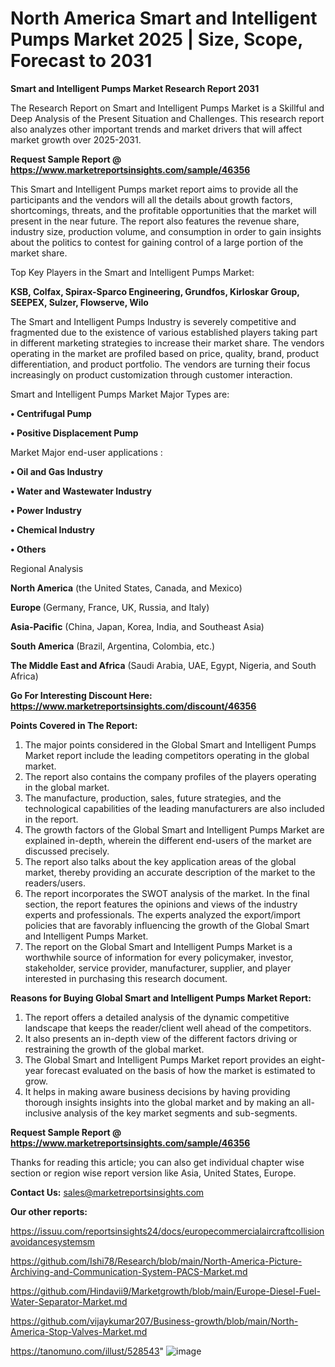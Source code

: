# North America Smart and Intelligent Pumps Market 2025 | Size, Scope, Forecast to 2031

<strong>Smart and Intelligent Pumps Market Research Report 2031</strong>

The Research Report on Smart and Intelligent Pumps Market is a Skillful and Deep Analysis of the Present Situation and Challenges. This research report also analyzes other important trends and market drivers that will affect market growth over 2025-2031.

<strong>Request Sample Report @ <a href=https://www.marketreportsinsights.com/sample/46356>https://www.marketreportsinsights.com/sample/46356</a></strong>

This Smart and Intelligent Pumps market report aims to provide all the participants and the vendors will all the details about growth factors, shortcomings, threats, and the profitable opportunities that the market will present in the near future. The report also features the revenue share, industry size, production volume, and consumption in order to gain insights about the politics to contest for gaining control of a large portion of the market share.

Top Key Players in the Smart and Intelligent Pumps Market:

<strong>KSB, Colfax, Spirax-Sparco Engineering, Grundfos, Kirloskar Group, SEEPEX, Sulzer, Flowserve, Wilo</strong>

The Smart and Intelligent Pumps Industry is severely competitive and fragmented due to the existence of various established players taking part in different marketing strategies to increase their market share. The vendors operating in the market are profiled based on price, quality, brand, product differentiation, and product portfolio. The vendors are turning their focus increasingly on product customization through customer interaction.

Smart and Intelligent Pumps Market Major Types are:

<strong>•  Centrifugal Pump

•  Positive Displacement Pump</strong>

Market Major end-user applications :

<strong>•  Oil and Gas Industry

•  Water and Wastewater Industry

•  Power Industry

•  Chemical Industry

•  Others</strong>

Regional Analysis

</u><strong><b>North America</b></strong> (the United States, Canada, and Mexico)

<strong><b>Europe </b></strong>(Germany, France, UK, Russia, and Italy)

<strong><b>Asia-Pacific</b></strong> (China, Japan, Korea, India, and Southeast Asia)

<strong><b>South America</b></strong> (Brazil, Argentina, Colombia, etc.)

<strong><b>The Middle East and Africa</b></strong> (Saudi Arabia, UAE, Egypt, Nigeria, and South Africa)

<strong>Go For Interesting Discount Here: <a href=https://www.marketreportsinsights.com/discount/46356>https://www.marketreportsinsights.com/discount/46356</a></strong>

<strong>Points Covered in The Report:</strong>
<ol>
  <li>The major points considered in the Global Smart and Intelligent Pumps Market report include the leading competitors operating in the global market.</li>
  <li>The report also contains the company profiles of the players operating in the global market.</li>
  <li>The manufacture, production, sales, future strategies, and the technological capabilities of the leading manufacturers are also included in the report.</li>
  <li>The growth factors of the Global Smart and Intelligent Pumps Market are explained in-depth, wherein the different end-users of the market are discussed precisely.</li>
  <li>The report also talks about the key application areas of the global market, thereby providing an accurate description of the market to the readers/users.</li>
  <li>The report incorporates the SWOT analysis of the market. In the final section, the report features the opinions and views of the industry experts and professionals. The experts analyzed the export/import policies that are favorably influencing the growth of the Global Smart and Intelligent Pumps Market.</li>
  <li>The report on the Global Smart and Intelligent Pumps Market is a worthwhile source of information for every policymaker, investor, stakeholder, service provider, manufacturer, supplier, and player interested in purchasing this research document.</li>
</ol>
<strong>Reasons for Buying Global Smart and Intelligent Pumps Market Report:</strong>

<ol>
  <li>The report offers a detailed analysis of the dynamic competitive landscape that keeps the reader/client well ahead of the competitors.</li>
  <li>It also presents an in-depth view of the different factors driving or restraining the growth of the global market.</li>
  <li>The Global Smart and Intelligent Pumps Market report provides an eight-year forecast evaluated on the basis of how the market is estimated to grow.</li>
  <li>It helps in making aware business decisions by having providing thorough insights insights into the global market and by making an all-inclusive analysis of the key market segments and sub-segments.</li>
</ol>
<strong>Request Sample Report @ <a href=https://www.marketreportsinsights.com/sample/46356>https://www.marketreportsinsights.com/sample/46356</a></strong>


Thanks for reading this article; you can also get individual chapter wise section or region wise report version like Asia, United States, Europe.

<strong>Contact Us:</strong>
sales@marketreportsinsights.com

<strong>Our other reports:</strong>

<a href=https://issuu.com/reportsinsights24/docs/europecommercialaircraftcollisionavoidancesystemsm>https://issuu.com/reportsinsights24/docs/europecommercialaircraftcollisionavoidancesystemsm</a>

<a href=https://github.com/Ishi78/Research/blob/main/North-America-Picture-Archiving-and-Communication-System-PACS-Market.md>https://github.com/Ishi78/Research/blob/main/North-America-Picture-Archiving-and-Communication-System-PACS-Market.md</a>

<a href=https://github.com/Hindavii9/Marketgrowth/blob/main/Europe-Diesel-Fuel-Water-Separator-Market.md>https://github.com/Hindavii9/Marketgrowth/blob/main/Europe-Diesel-Fuel-Water-Separator-Market.md</a>

<a href=https://github.com/vijaykumar207/Business-growth/blob/main/North-America-Stop-Valves-Market.md>https://github.com/vijaykumar207/Business-growth/blob/main/North-America-Stop-Valves-Market.md</a>

<a href=https://tanomuno.com/illust/528543>https://tanomuno.com/illust/528543</a>"
![image](https://github.com/user-attachments/assets/b6f47ba3-cd9d-4ba2-91e7-10f2d0f43b5e)

